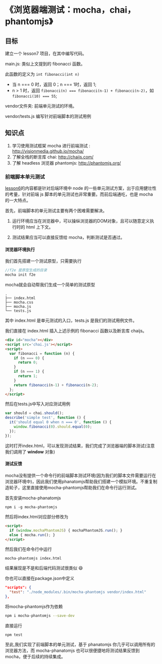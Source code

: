 # 《浏览器端测试：mocha，chai，phantomjs》

## 目标

建立一个 lesson7 项目，在其中编写代码。

main.js: 类似上文提到的 fibonacci 函数。

此函数的定义为 `int fibonacci(int n)`

* 当 n === 0 时，返回 0；n === 1时，返回 1;
* n > 1 时，返回 `fibonacci(n) === fibonacci(n-1) + fibonacci(n-2)`，如 `fibonacci(10) === 55`;

vendor文件夹: 前端单元测试的环境。

vendor/tests.js 编写针对前端脚本的测试用例

## 知识点

1. 学习使用测试框架 mocha 进行前端测试 : http://visionmedia.github.io/mocha/
2. 了解全栈的断言库 chai: http://chaijs.com/
3. 了解 headless 浏览器 phantomjs: http://phantomjs.org/

### 前端脚本单元测试

[lesson6](https://github.com/alsotang/node-lessons/tree/master/lesson6 )的内容都是针对后端环境中 node 的一些单元测试方案，出于应用健壮性的考量，针对前端 js 脚本的单元测试也非常重要。而前后端通吃，也是 mocha 的一大特点。

首先，前端脚本的单元测试主要有两个困难需要解决。

1. 运行环境应当在浏览器中，可以操纵浏览器的DOM对象，且可以随意定义执行时的 html 上下文。

2. 测试结果应当可以直接反馈给 mocha，判断测试是否通过。

#### 浏览器环境执行

我们首先搭建一个测试原型，只需要执行

```js
//f2e 是原型生成的目录
mocha init f2e
```

mocha就会自动帮我们生成一个简单的测试原型
```shell
.
├── index.html
├── mocha.css
├── mocha.js
└── tests.js
```

其中 index.html 是单元测试的入口，tests.js 是我们的测试用例文件。

我们直接在 index.html 插入上述示例的 fibonacci 函数以及断言库 chaijs。

```html
<div id="mocha"></div>
<script src='chai.js'></script>
<script>
  var fibonacci = function (n) {
    if (n === 0) {
      return 0;
    }
    if (n === 1) {
      return 1;
    }
    return fibonacci(n-1) + fibonacci(n-2);
  };
</script>
```

然后在tests.js中写入对应测试用例

```js
var should = chai.should();
describe('simple test', function () {
  it('should equal 0 when n === 0', function () {
    window.fibonacci(0).should.equal(0);
  });
});
```

这时打开index.html，可以发现测试结果，我们完成了浏览器端的脚本测试(注意我们调用了 **window** 对象)

#### 测试反馈

mocha没有提供一个命令行的前端脚本测试环境(因为我们的脚本文件需要运行在浏览器环境中)，因此我们使用phanatomjs帮助我们搭建一个模拟环境。不重复制造轮子，这里直接使用mocha-phantomjs帮助我们在命令行运行测试。

首先安装mocha-phanatomjs

```shell
npm i -g mocha-phantomjs
```

然后将index.html对应部分修改为

```html
<script>
  if (window.mochaPhantomJS) { mochaPhantomJS.run(); }
  else { mocha.run(); }
</script>
```

然后我们在命令行中运行

```shell
mocha-phantomjs index.html
```

结果展现是不是和后端代码测试很类似 :smile:

你也可以直接在package.json中定义

```json
"scripts": {
  "test": "./node_modules/.bin/mocha-phantomjs vendor/index.html"
},
```

将mocha-phantomjs作为依赖

```bash
npm i mocha-phantomjs --save-dev
```

直接运行

```shell
npm test
```

至此,我们实现了前端脚本的单元测试，基于 phanatomjs 你几乎可以调用所有的浏览器方法，而 mocha-phanatomjs 也可以很便捷地将测试结果反馈到 mocha，便于后续的持续集成。
